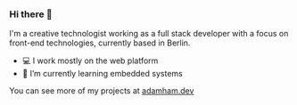 ### Hi there 👋

I'm a creative technologist working as a full stack developer with a focus on front-end technologies, currently based in Berlin.

- 💻 I work mostly on the web platform
- 🌱 I’m currently learning embedded systems

You can see more of my projects at [adamham.dev](https://adamham.dev)


<!--
**botoxparty/botoxparty** is a ✨ _special_ ✨ repository because its `README.md` (this file) appears on your GitHub profile.

Here are some ideas to get you started:

- 🔭 I’m currently working on ...
- 🌱 I’m currently learning ...
- 👯 I’m looking to collaborate on ...
- 🤔 I’m looking for help with ...
- 💬 Ask me about ...
- 📫 How to reach me: ...
- 😄 Pronouns: ...
- ⚡ Fun fact: ...
-->
